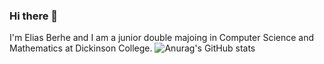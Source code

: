 ### Hi there 👋

I'm Elias Berhe and I am a junior double majoing in Computer Science and Mathematics at Dickinson College. 
![Anurag's GitHub stats](https://github-readme-stats.vercel.app/api?username=anuraghazra&show=reviews,discussions_started,discussions_answered,prs_merged,prs_merged_percentage)
